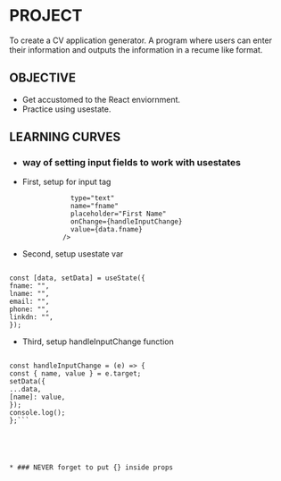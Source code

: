 # PROJECT

To create a CV application generator. A program where users can enter their information and outputs the information in a recume like format.

## OBJECTIVE

- Get accustomed to the React enviornment.
- Practice using usestate.

## LEARNING CURVES

- ### way of setting input fields to work with usestates

* First, setup for input tag

  ```<input
              type="text"
              name="fname"
              placeholder="First Name"
              onChange={handleInputChange}
              value={data.fname}
            />
  ```

* Second, setup usestate var

```

const [data, setData] = useState({
fname: "",
lname: "",
email: "",
phone: "",
linkdn: "",
});

```

- Third, setup handleInputChange function

```

const handleInputChange = (e) => {
const { name, value } = e.target;
setData({
...data,
[name]: value,
});
console.log();
};```





* ### NEVER forget to put {} inside props





````
